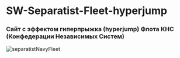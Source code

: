 # SW-Separatist-Fleet-hyperjump
 
### Сайт с эффектом  гиперпрыжка (hyperjump) Флота КНС (Конфедерации Независимых Систем)

![separatistNavyFleet](https://user-images.githubusercontent.com/56477695/138564896-b5b26584-dd9e-45d7-a7d2-739ef473716e.jpg)
